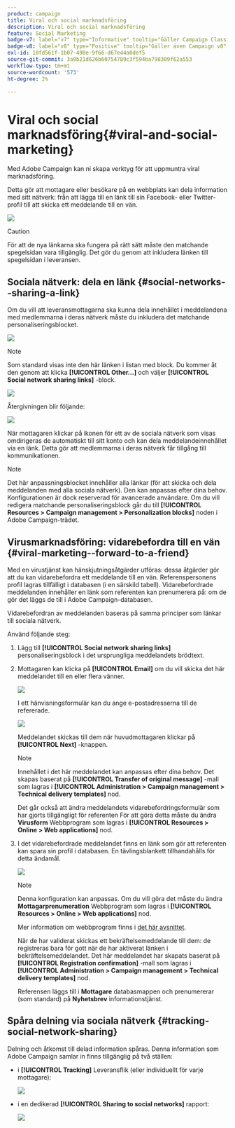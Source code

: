 ```yaml
---
product: campaign
title: Viral och social marknadsföring
description: Viral och social marknadsföring
feature: Social Marketing
badge-v7: label="v7" type="Informative" tooltip="Gäller Campaign Classic v7"
badge-v8: label="v8" type="Positive" tooltip="Gäller även Campaign v8"
exl-id: 10fd561f-1b07-490e-9f66-d67e44a0def5
source-git-commit: 3a9b21d626b60754789c3f594ba798309f62a553
workflow-type: tm+mt
source-wordcount: '573'
ht-degree: 2%

---
```


# Viral och social marknadsföring{#viral-and-social-marketing}



Med Adobe Campaign kan ni skapa verktyg för att uppmuntra viral marknadsföring.

Detta gör att mottagare eller besökare på en webbplats kan dela information med sitt nätverk: från att lägga till en länk till sin Facebook- eller Twitter-profil till att skicka ett meddelande till en vän.

![](assets/s_ncs_user_viral_icons.png)

>[!CAUTION]
>
>För att de nya länkarna ska fungera på rätt sätt måste den matchande spegelsidan vara tillgänglig. Det gör du genom att inkludera länken till spegelsidan i leveransen.

## Sociala nätverk: dela en länk {#social-networks--sharing-a-link}

Om du vill att leveransmottagarna ska kunna dela innehållet i meddelandena med medlemmarna i deras nätverk måste du inkludera det matchande personaliseringsblocket.

![](assets/s_ncs_user_viral_add_link.png)

>[!NOTE]
>
>Som standard visas inte den här länken i listan med block. Du kommer åt den genom att klicka **[!UICONTROL Other...]** och väljer **[!UICONTROL Social network sharing links]** -block.

![](assets/s_ncs_user_viral_add_link_via_others.png)

Återgivningen blir följande:

![](assets/s_ncs_user_viral_add_link_rendering.png)

När mottagaren klickar på ikonen för ett av de sociala nätverk som visas omdirigeras de automatiskt till sitt konto och kan dela meddelandeinnehållet via en länk. Detta gör att medlemmarna i deras nätverk får tillgång till kommunikationen.

>[!NOTE]
>
>Det här anpassningsblocket innehåller alla länkar (för att skicka och dela meddelanden med alla sociala nätverk). Den kan anpassas efter dina behov. Konfigurationen är dock reserverad för avancerade användare. Om du vill redigera matchande personaliseringsblock går du till **[!UICONTROL Resources > Campaign management > Personalization blocks]** noden i Adobe Campaign-trädet.

## Virusmarknadsföring: vidarebefordra till en vän {#viral-marketing--forward-to-a-friend}

Med en virustjänst kan hänskjutningsåtgärder utföras: dessa åtgärder gör att du kan vidarebefordra ett meddelande till en vän. Referenspersonens profil lagras tillfälligt i databasen (i en särskild tabell). Vidarebefordrade meddelanden innehåller en länk som referenten kan prenumerera på: om de gör det läggs de till i Adobe Campaign-databasen.

Vidarebefordran av meddelanden baseras på samma principer som länkar till sociala nätverk.

Använd följande steg:

1. Lägg till **[!UICONTROL Social network sharing links]** personaliseringsblock i det ursprungliga meddelandets brödtext.
1. Mottagaren kan klicka på **[!UICONTROL Email]** om du vill skicka det här meddelandet till en eller flera vänner.

   ![](assets/s_ncs_user_viral_email_link.png)

   I ett hänvisningsformulär kan du ange e-postadresserna till de refererade.

   ![](assets/s_ncs_user_viral_email_msg.png)

   Meddelandet skickas till dem när huvudmottagaren klickar på **[!UICONTROL Next]** -knappen.

   >[!NOTE]
   >
   >Innehållet i det här meddelandet kan anpassas efter dina behov. Det skapas baserat på **[!UICONTROL Transfer of original message]** -mall som lagras i **[!UICONTROL Administration > Campaign management > Technical delivery templates]** nod.
   >
   >Det går också att ändra meddelandets vidarebefordringsformulär som har gjorts tillgängligt för referenten För att göra detta måste du ändra **Virusform** Webbprogram som lagras i **[!UICONTROL Resources > Online > Web applications]** nod.

1. I det vidarebefordrade meddelandet finns en länk som gör att referenten kan spara sin profil i databasen. En tävlingsblankett tillhandahålls för detta ändamål.

   ![](assets/s_ncs_user_viral_create_account_form.png)

   >[!NOTE]
   >
   >Denna konfiguration kan anpassas. Om du vill göra det måste du ändra **Mottagarprenumeration** Webbprogram som lagras i **[!UICONTROL Resources > Online > Web applications]** nod.
   >
   >Mer information om webbprogram finns i [det här avsnittet](../../web/using/about-web-applications.md).

   När de har validerat skickas ett bekräftelsemeddelande till dem: de registreras bara för gott när de har aktiverat länken i bekräftelsemeddelandet. Det här meddelandet har skapats baserat på **[!UICONTROL Registration confirmation]** -mall som lagras i **[!UICONTROL Administration > Campaign management > Technical delivery templates]** nod.

   Referensen läggs till i **Mottagare** databasmappen och prenumererar (som standard) på **Nyhetsbrev** informationstjänst.

## Spåra delning via sociala nätverk {#tracking-social-network-sharing}

Delning och åtkomst till delad information spåras. Denna information som Adobe Campaign samlar in finns tillgänglig på två ställen:

* i **[!UICONTROL Tracking]** Leveransflik (eller individuellt för varje mottagare):

  ![](assets/s_ncs_user_network_del_tracking_tab.png)

* i en dedikerad **[!UICONTROL Sharing to social networks]** rapport:

  ![](assets/s_ncs_user_viral_report.png)
